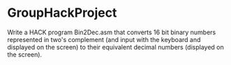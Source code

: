 # GroupHackProject
Write a HACK program Bin2Dec.asm that converts 16 bit binary numbers represented in two's complement (and input with the keyboard and displayed on the screen) to their equivalent decimal numbers (displayed on the screen).

